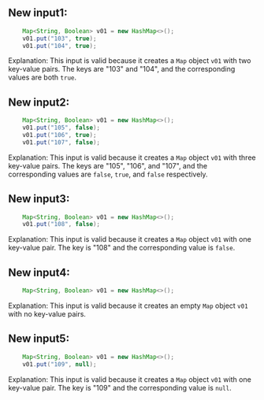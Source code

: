 ## New input1:
```java
    Map<String, Boolean> v01 = new HashMap<>();
    v01.put("103", true);
    v01.put("104", true);
```
Explanation: This input is valid because it creates a `Map` object `v01` with two key-value pairs. The keys are "103" and "104", and the corresponding values are both `true`.

## New input2:
```java
    Map<String, Boolean> v01 = new HashMap<>();
    v01.put("105", false);
    v01.put("106", true);
    v01.put("107", false);
```
Explanation: This input is valid because it creates a `Map` object `v01` with three key-value pairs. The keys are "105", "106", and "107", and the corresponding values are `false`, `true`, and `false` respectively.

## New input3:
```java
    Map<String, Boolean> v01 = new HashMap<>();
    v01.put("108", false);
```
Explanation: This input is valid because it creates a `Map` object `v01` with one key-value pair. The key is "108" and the corresponding value is `false`.

## New input4:
```java
    Map<String, Boolean> v01 = new HashMap<>();
```
Explanation: This input is valid because it creates an empty `Map` object `v01` with no key-value pairs.

## New input5:
```java
    Map<String, Boolean> v01 = new HashMap<>();
    v01.put("109", null);
```
Explanation: This input is valid because it creates a `Map` object `v01` with one key-value pair. The key is "109" and the corresponding value is `null`.